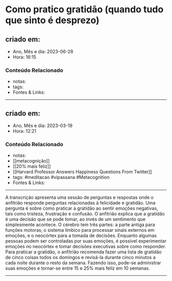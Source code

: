 # Como pratico gratidão (quando tudo que sinto é desprezo)

## criado em: 
-  Ano, Mês e dia: 2023-06-28
- Hora: 16:15

### Conteúdo Relacionado
- notas: 
- tags: 
- Fontes & Links: 
---


## criado em: 

- Ano, Mês e dia: 2023-03-19
- Hora: 12:21

### Conteúdo Relacionado

- notas: 
- [[metacognição]]
- [[20% mais feliz]]
- [[Harvard Professor Answers Happiness Questions From Twitter]]
- tags: #meditacao #vipassana #Metacognition 
- Fontes & Links: 
---

A transcrição apresenta uma sessão de perguntas e respostas onde o anfitrião responde perguntas relacionadas à felicidade e gratidão. Uma pergunta é sobre como praticar a gratidão ao sentir emoções negativas, tais como tristeza, frustração e confusão. O anfitrião explica que a gratidão é uma decisão que se pode tomar, ao invés de um sentimento que simplesmente acontece. O cérebro tem três partes: a parte antiga para funções motoras, o sistema límbico para processar sinais externos em emoções, e o neocórtex para a tomada de decisões. Enquanto algumas pessoas podem ser controladas por suas emoções, é possível experimentar emoções no neocórtex e tomar decisões executivas sobre como responder. Para praticar a gratidão, o anfitrião recomenda fazer uma lista de gratidão de cinco coisas todos os domingos e revisá-la durante cinco minutos a cada noite durante o resto da semana. Fazendo isso, pode-se administrar suas emoções e tornar-se entre 15 e 25% mais feliz em 10 semanas.

---

